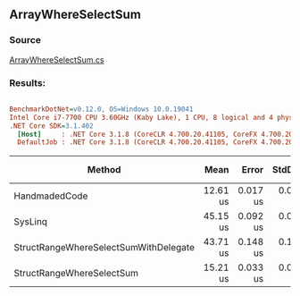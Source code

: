 ﻿## ArrayWhereSelectSum

### Source
[ArrayWhereSelectSum.cs](../../src/StructLinq.Benchmark/ArrayWhereSelectSum.cs)

### Results:
``` ini

BenchmarkDotNet=v0.12.0, OS=Windows 10.0.19041
Intel Core i7-7700 CPU 3.60GHz (Kaby Lake), 1 CPU, 8 logical and 4 physical cores
.NET Core SDK=3.1.402
  [Host]     : .NET Core 3.1.8 (CoreCLR 4.700.20.41105, CoreFX 4.700.20.41903), X64 RyuJIT
  DefaultJob : .NET Core 3.1.8 (CoreCLR 4.700.20.41105, CoreFX 4.700.20.41903), X64 RyuJIT


```
|                                Method |     Mean |    Error |   StdDev | Ratio | Gen 0 | Gen 1 | Gen 2 | Allocated |
|-------------------------------------- |---------:|---------:|---------:|------:|------:|------:|------:|----------:|
|                         HandmadedCode | 12.61 us | 0.017 us | 0.016 us |  1.00 |     - |     - |     - |         - |
|                               SysLinq | 45.15 us | 0.092 us | 0.086 us |  3.58 |     - |     - |     - |     104 B |
| StructRangeWhereSelectSumWithDelegate | 43.71 us | 0.148 us | 0.124 us |  3.47 |     - |     - |     - |      48 B |
|             StructRangeWhereSelectSum | 15.21 us | 0.033 us | 0.031 us |  1.21 |     - |     - |     - |         - |
